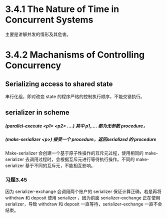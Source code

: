 # 3.4.1 The Nature of Time in Concurrent Systems

主要是讲解并发的情形及其危害。

# 3.4.2 Machanisms of Controlling Concurrency

## Serializing access to shared state

串行化组，即对改变 state 的程序严格的控制执行顺序，不能交错执行。

## serializer in scheme

##### (parallel-execute \<p1> \<p2> ….)  其中 p1,…. 都为无参数 procedure，

##### (make-serializer  \<p>) 接受一个 procedure，返回serialized 的 procedure

Make-serializer 会创建一个基于原子性操作的互斥元过程，使用相同的 make-serializer 去调用过程时，会根据互斥元进行等待执行操作。不同的  make-serializer 基于不同的互斥元，不能相互影响。

### 习题3.45

因为 serializer-exchange 会调用两个账户的 serializer 保证计算正确，若是再将 withdraw 和 deposit 使用 serializer ，因为前面 serializer-exchange 正在使用 serializer，导致 withdraw 和 deposit 一直等待，serializer-exchange 一直不会结束。

